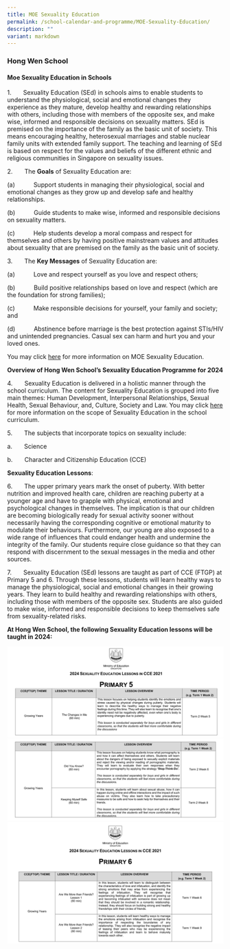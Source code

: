 ```yaml
---
title: MOE Sexuality Education
permalink: /school-calendar-and-programme/MOE-Sexuality-Education/
description: ""
variant: markdown
---
```


      

### Hong Wen School

#### Moe Sexuality Education in Schools

1.       Sexuality Education (SEd) in schools aims to enable students to understand the physiological, social and emotional changes they experience as they mature, develop healthy and rewarding relationships with others, including those with members of the opposite sex, and make wise, informed and responsible decisions on sexuality matters. SEd is premised on the importance of the family as the basic unit of society. This means encouraging healthy, heterosexual marriages and stable nuclear family units with extended family support. The teaching and learning of SEd is based on respect for the values and beliefs of the different ethnic and religious communities in Singapore on sexuality issues.

2.       The **Goals** of Sexuality Education are:

(a)           Support students in managing their physiological, social and emotional changes as they grow up and develop safe and healthy relationships.

(b)           Guide students to make wise, informed and responsible decisions on sexuality matters.

(c)           Help students develop a moral compass and respect for themselves and others by having positive mainstream values and attitudes about sexuality that are premised on the family as the basic unit of society.

3.       The **Key Messages** of Sexuality Education are:

(a)           Love and respect yourself as you love and respect others;

(b)           Build positive relationships based on love and respect (which are the foundation for strong families);

(c)           Make responsible decisions for yourself, your family and society; and

(d)           Abstinence before marriage is the best protection against STIs/HIV and unintended pregnancies. Casual sex can harm and hurt you and your loved ones.

You may click [here](https://go.gov.sg/moe-sexuality-education) for more information on MOE Sexuality Education.

**Overview of Hong Wen School’s Sexuality Education Programme for 2024**

4.       Sexuality Education is delivered in a holistic manner through the school curriculum. The content for Sexuality Education is grouped into five main themes: Human Development, Interpersonal Relationships, Sexual Health, Sexual Behaviour, and, Culture, Society and Law. You may click [here](https://go.gov.sg/moe-sexuality-education-scope) for more information on the scope of Sexuality Education in the school curriculum.

5.       The subjects that incorporate topics on sexuality include:

a.       Science

b.       Character and Citizenship Education (CCE)

**Sexuality Education Lessons**:

6.       The upper primary years mark the onset of puberty. With better nutrition and improved health care, children are reaching puberty at a younger age and have to grapple with physical, emotional and psychological changes in themselves. The implication is that our children are becoming biologically ready for sexual activity sooner without necessarily having the corresponding cognitive or emotional maturity to modulate their behaviours. Furthermore, our young are also exposed to a wide range of influences that could endanger health and undermine the integrity of the family. Our students require close guidance so that they can respond with discernment to the sexual messages in the media and other sources.

7\.       Sexuality Education (SEd) lessons are taught as part of CCE (FTGP) at Primary 5 and 6. Through these lessons, students will learn healthy ways to manage the physiological, social and emotional changes in their growing years. They learn to build healthy and rewarding relationships with others, including those with members of the opposite sex. Students are also guided to make wise, informed and responsible decisions to keep themselves safe from sexuality-related risks.

**At Hong Wen School, the following Sexuality Education lessons will be taught in 2024:**

![Primary 5 CCE Lessons 2024](/images/WhatsApp_Image_2024_01_12_at_11_52_24.jpeg)![Primary 5 CCE Lessons 2024 part 2](/images/WhatsApp_Image_2024_01_12_at_11_52_23__1_.jpeg)
![Primary 6 CCE Lessons 2024](/images/WhatsApp_Image_2024_01_12_at_11_52_23.jpeg)

